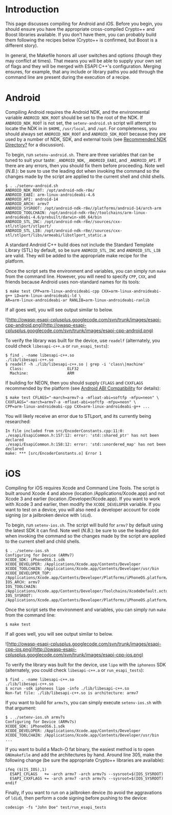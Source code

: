 # Introduction #

This page discusses compiling for Android and iOS. Before you begin, you should ensure you have the appropriate cross-compiled Crypto++ and Boost libraries available. If you don't have them, you can probably build them following the recipes below (Crypto++ is confirmed, but Boost is a different story).

In general, the Makefile honors all user switches and options (though they may conflict at times). That means you will be able to supply your own set of flags and they will be merged with ESAPI C++'s configuration. Merging ensures, for example, that any include or library paths you add through the command line are present during the execution of a recipe.

# Android #

Compiling Android requires the Android NDK, and the environmental variable `ANDROID_NDK_ROOT` should be set to the root of the NDK. If `ANDROID_NDK_ROOT` is not set, the `setenv-android.sh` script will attempt to locate the NDK in in `$HOME`, `/usr/local`, and `/opt`. For completeness, you should always set `ANDROID_NDK_ROOT` and `ANDROID_SDK_ROOT` because they are used by a number of NDK, SDK, and external tools (see [Recommended NDK Directory?](https://groups.google.com/d/msg/android-ndk/qZjhOaynHXc/2ux2ZZdxy2MJ) for a discussion).

To begin, run `setenv-android.sh`. There are three variables that can be tuned to suit your taste: `_ANDROID_NDK`, `_ANDROID_EABI`, and `_ANDROID_API`. If there are any errors, then you should fix them before proceeding. Note well (_N.B._): be sure to use the leading dot when invoking the command so the changes made by the script are applied to the current shell and child shells.

```
$ . ./setenv-android.sh 
ANDROID_NDK_ROOT: /opt/android-ndk-r8e/
ANDROID_EABI: arm-linux-androideabi-4.6
ANDROID_API: android-14
ANDROID_ARCH: armv7
ANDROID_SYSROOT: /opt/android-ndk-r8e//platforms/android-14/arch-arm
ANDROID_TOOLCHAIN: /opt/android-ndk-r8e//toolchains/arm-linux-androideabi-4.6/prebuilt/darwin-x86_64/bin
ANDROID_STL_INC: /opt/android-ndk-r8e//sources/cxx-stl/stlport/stlport/
ANDROID_STL_LIB: /opt/android-ndk-r8e//sources/cxx-stl/stlport/libs/armeabi/libstlport_static.a
```

A standard Android C++ build does not include the Standard Template Library (STL) by default, so be sure `ANDROID_STL_INC` and `ANDROID_STL_LIB` are valid. They will be added to the appropriate make recipe for the platform.

Once the script sets the environment and variables, you can simply run `make` from the command line. However, you will need to specify `CPP`, `CXX`, and friends because Android uses non-standard names for its tools:

```
$ make test CPP=arm-linux-androideabi-cpp CXX=arm-linux-androideabi-g++ LD=arm-linux-androideabi-ld \
AR=arm-linux-androideabi-ar RANLIB=arm-linux-androideabi-ranlib
```

If all goes well, you will see output similar to below.

![http://owasp-esapi-cplusplus.googlecode.com/svn/trunk/images/esapi-cpp-android.png](http://owasp-esapi-cplusplus.googlecode.com/svn/trunk/images/esapi-cpp-android.png)

To verify the library was built for the device, use `readelf` (alternately, you could check `libesapi-c++.a` or `run_esapi_tests`):

```
$ find . -name libesapi-c++.so
./lib/libesapi-c++.so
$ readelf -h ./lib/libesapi-c++.so | grep -i 'class\|machine'
  Class:                   ELF32
  Machine:                 ARM
```

If building for NEON, then you should supply `CFLAGS` and `CXXFLAGS` recommended by the platform (see [Android ABI Compatibility](https://android.googlesource.com/platform/ndk/+/ics-mr0/docs/STANDALONE-TOOLCHAIN.html) for details):

```
$ make test CFLAGS="-march=armv7-a -mfloat-abi=softfp -mfpu=neon" \
CXXFLAGS="-march=armv7-a -mfloat-abi=softfp -mfpu=neon" \
CPP=arm-linux-androideabi-cpp CXX=arm-linux-androideabi-g++ ...
```

You will likely receive an error due to STLport, and its currently being researched:

```
In file included from src/EncoderConstants.cpp:11:0:
./esapi/EsapiCommon.h:157:12: error: 'std::shared_ptr' has not been declared
./esapi/EsapiCommon.h:158:12: error: 'std::unordered_map' has not been declared
make: *** [src/EncoderConstants.o] Error 1
```

# iOS #

Compiling for iOS requires Xcode and Command Line Tools. The script is built around Xcode 4 and above (location /Applications/Xcode.app) and not Xcode 3 and earlier (location /Developer/Xcode.app). If you want to work with Xcode 3 and earlier, then modify the `XCODE_DEVELOPER` variable. If you want to test on a device, you will also need a developer account for code signing (or a jailbroken device with `ldid`).

To begin, run `setenv-ios.sh`. The script will build for `armv7` by default using the latest SDK it can find. Note well (_N.B._): be sure to use the leading dot when invoking the command so the changes made by the script are applied to the current shell and child shells.

```
$ . ./setenv-ios.sh 
Configuring for Device (ARMv7)
XCODE_SDK: iPhoneOS6.1.sdk
XCODE_DEVELOPER: /Applications/Xcode.app/Contents/Developer
XCODE_TOOLCHAIN: /Applications/Xcode.app/Contents/Developer/usr/bin
XCODE_DEVELOPER_TOP: /Applications/Xcode.app/Contents/Developer/Platforms/iPhoneOS.platform/Developer
IOS_ARCH: armv7
IOS_TOOLCHAIN: /Applications/Xcode.app/Contents/Developer/Toolchains/XcodeDefault.xctoolchain/usr/bin/
IOS_SYSROOT: /Applications/Xcode.app/Contents/Developer/Platforms/iPhoneOS.platform/Developer/SDKs/iPhoneOS6.1.sdk
```

Once the script sets the environment and variables, you can simply run `make` from the command line:

```
$ make test
```

If all goes well, you will see output similar to below.

![http://owasp-esapi-cplusplus.googlecode.com/svn/trunk/images/esapi-cpp-ios.png](http://owasp-esapi-cplusplus.googlecode.com/svn/trunk/images/esapi-cpp-ios.png)

To verify the library was built for the device, use `lipo` with the `iphoneos` SDK (alternately, you could check `libesapi-c++.a` or `run_esapi_tests`):

```
$ find . -name libesapi-c++.so
./lib/libesapi-c++.so
$ xcrun -sdk iphoneos lipo -info ./lib/libesapi-c++.so
Non-fat file: ./lib/libesapi-c++.so is architecture: armv7
```

If you want to build for `armv7s`, you can simply execute `setenv-ios.sh` with that argument:

```
$ . ./setenv-ios.sh armv7s
Configuring for Device (ARMv7s)
XCODE_SDK: iPhoneOS6.1.sdk
XCODE_DEVELOPER: /Applications/Xcode.app/Contents/Developer
XCODE_TOOLCHAIN: /Applications/Xcode.app/Contents/Developer/usr/bin
...
```

If you want to build a Mach-O fat binary, the easiest method is to open `GNUmakefile` and add the architectures by hand. Around line 305, make the following change (be sure the appropriate Crypto++ libraries are available):

```
ifeq ($(IS_IOS),1)
  ESAPI_CFLAGS   += -arch armv7 -arch armv7s --sysroot=$(IOS_SYSROOT)
  ESAPI_CXXFLAGS += -arch armv7 -arch armv7s --sysroot=$(IOS_SYSROOT)
endif
```

Finally, if you want to run on a jailbroken device (to avoid the aggravations of `ldid`), then perform a code signing before pushing to the device:

```
codesign -fs "John Doe" test/run_esapi_tests
```